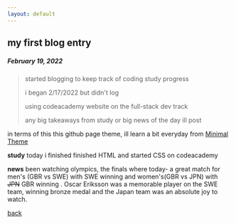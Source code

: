 ```yaml
---
layout: default
---
```


## my first blog entry
##### February 19, 2022

>started blogging to keep track of coding study progress
>
>i began 2/17/2022 but didn't log
>
>using codeacademy website on the full-stack dev track
>
>any big takeaways from study or big news of the day ill post

in terms of this this github page theme, ill learn a bit everyday from [Minimal Theme](https://github.com/pages-themes/minimal/blob/master/index.md?plain=1)

**study**
today i finished finished HTML and started CSS on codeacademy

**news**
been watching olympics, the finals where today- a great match for men's (GBR vs SWE) with SWE winning and women's(GBR vs JPN) with ~~JPN~~ GBR winning .
Oscar Eriksson was a memorable player on the SWE team, winning bronze medal and the Japan team was an absolute joy to watch.

[back](./)
